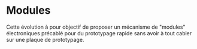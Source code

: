 # Modules

Cette évolution à pour objectif de proposer un mécanisme de "modules" électroniques 
précablé pour du prototypage rapide sans avoir à tout cabler sur une plaque de prototypage.

